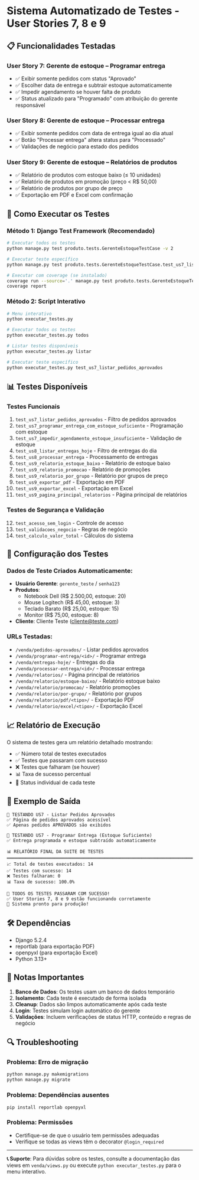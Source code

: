 # Sistema Automatizado de Testes - User Stories 7, 8 e 9

## 📋 Funcionalidades Testadas

### **User Story 7: Gerente de estoque – Programar entrega**
- ✅ Exibir somente pedidos com status "Aprovado"
- ✅ Escolher data de entrega e subtrair estoque automaticamente
- ✅ Impedir agendamento se houver falta de produto
- ✅ Status atualizado para "Programado" com atribuição do gerente responsável

### **User Story 8: Gerente de estoque – Processar entrega**
- ✅ Exibir somente pedidos com data de entrega igual ao dia atual
- ✅ Botão "Processar entrega" altera status para "Processado"
- ✅ Validações de negócio para estado dos pedidos

### **User Story 9: Gerente de estoque – Relatórios de produtos**
- ✅ Relatório de produtos com estoque baixo (≤ 10 unidades)
- ✅ Relatório de produtos em promoção (preço < R$ 50,00)
- ✅ Relatório de produtos por grupo de preço
- ✅ Exportação em PDF e Excel com confirmação

## 🧪 Como Executar os Testes

### **Método 1: Django Test Framework (Recomendado)**
```bash
# Executar todos os testes
python manage.py test produto.tests.GerenteEstoqueTestCase -v 2

# Executar teste específico
python manage.py test produto.tests.GerenteEstoqueTestCase.test_us7_listar_pedidos_aprovados -v 2

# Executar com coverage (se instalado)
coverage run --source='.' manage.py test produto.tests.GerenteEstoqueTestCase
coverage report
```

### **Método 2: Script Interativo**
```bash
# Menu interativo
python executar_testes.py

# Executar todos os testes
python executar_testes.py todos

# Listar testes disponíveis
python executar_testes.py listar

# Executar teste específico
python executar_testes.py test_us7_listar_pedidos_aprovados
```

## 📊 Testes Disponíveis

### **Testes Funcionais**
1. `test_us7_listar_pedidos_aprovados` - Filtro de pedidos aprovados
2. `test_us7_programar_entrega_com_estoque_suficiente` - Programação com estoque
3. `test_us7_impedir_agendamento_estoque_insuficiente` - Validação de estoque
4. `test_us8_listar_entregas_hoje` - Filtro de entregas do dia
5. `test_us8_processar_entrega` - Processamento de entregas
6. `test_us9_relatorio_estoque_baixo` - Relatório de estoque baixo
7. `test_us9_relatorio_promocao` - Relatório de promoções
8. `test_us9_relatorio_por_grupo` - Relatório por grupos de preço
9. `test_us9_exportar_pdf` - Exportação em PDF
10. `test_us9_exportar_excel` - Exportação em Excel
11. `test_us9_pagina_principal_relatorios` - Página principal de relatórios

### **Testes de Segurança e Validação**
12. `test_acesso_sem_login` - Controle de acesso
13. `test_validacoes_negocio` - Regras de negócio
14. `test_calculo_valor_total` - Cálculos do sistema

## 🔧 Configuração dos Testes

### **Dados de Teste Criados Automaticamente:**
- **Usuário Gerente**: `gerente_teste` / `senha123`
- **Produtos**:
  - Notebook Dell (R$ 2.500,00, estoque: 20)
  - Mouse Logitech (R$ 45,00, estoque: 3)
  - Teclado Barato (R$ 25,00, estoque: 15)
  - Monitor (R$ 75,00, estoque: 8)
- **Cliente**: Cliente Teste (cliente@teste.com)

### **URLs Testadas:**
- `/venda/pedidos-aprovados/` - Listar pedidos aprovados
- `/venda/programar-entrega/<id>/` - Programar entrega
- `/venda/entregas-hoje/` - Entregas do dia
- `/venda/processar-entrega/<id>/` - Processar entrega
- `/venda/relatorios/` - Página principal de relatórios
- `/venda/relatorio/estoque-baixo/` - Relatório estoque baixo
- `/venda/relatorio/promocao/` - Relatório promoções
- `/venda/relatorio/por-grupo/` - Relatório por grupos
- `/venda/relatorio/pdf/<tipo>/` - Exportação PDF
- `/venda/relatorio/excel/<tipo>/` - Exportação Excel

## 📈 Relatório de Execução

O sistema de testes gera um relatório detalhado mostrando:
- ✅ Número total de testes executados
- ✅ Testes que passaram com sucesso
- ❌ Testes que falharam (se houver)
- 📊 Taxa de sucesso percentual
- 🎯 Status individual de cada teste

## 🚀 Exemplo de Saída

```
🧪 TESTANDO US7 - Listar Pedidos Aprovados
✅ Página de pedidos aprovados acessível
✅ Apenas pedidos APROVADOS são exibidos

🧪 TESTANDO US7 - Programar Entrega (Estoque Suficiente)
✅ Entrega programada e estoque subtraído automaticamente

📊 RELATÓRIO FINAL DA SUITE DE TESTES
═══════════════════════════════════════════════════════════════════════
📈 Total de testes executados: 14
✅ Testes com sucesso: 14
❌ Testes falharam: 0
📊 Taxa de sucesso: 100.0%

🎉 TODOS OS TESTES PASSARAM COM SUCESSO!
✅ User Stories 7, 8 e 9 estão funcionando corretamente
🚀 Sistema pronto para produção!
```

## 🛠️ Dependências

- Django 5.2.4
- reportlab (para exportação PDF)
- openpyxl (para exportação Excel)
- Python 3.13+

## 📝 Notas Importantes

1. **Banco de Dados**: Os testes usam um banco de dados temporário
2. **Isolamento**: Cada teste é executado de forma isolada
3. **Cleanup**: Dados são limpos automaticamente após cada teste
4. **Login**: Testes simulam login automático do gerente
5. **Validações**: Incluem verificações de status HTTP, conteúdo e regras de negócio

## 🔍 Troubleshooting

### Problema: Erro de migração
```bash
python manage.py makemigrations
python manage.py migrate
```

### Problema: Dependências ausentes
```bash
pip install reportlab openpyxl
```

### Problema: Permissões
- Certifique-se de que o usuário tem permissões adequadas
- Verifique se todas as views têm o decorator `@login_required`

---

**📞 Suporte**: Para dúvidas sobre os testes, consulte a documentação das views em `venda/views.py` ou execute `python executar_testes.py` para o menu interativo.
